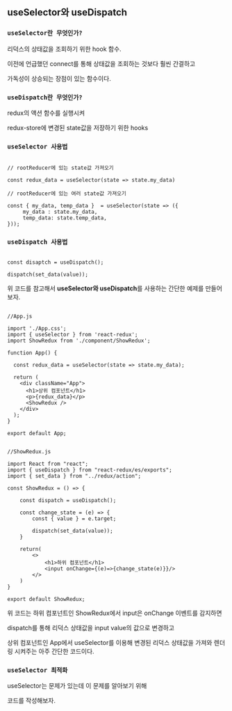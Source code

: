 ## useSelector와 useDispatch

### `useSelector란 무엇인가?`

리덕스의 상태값을 조회하기 위한 hook 함수.

이전에 언급했던 connect를 통해 상태값을 조회하는 것보다 훨씬 간결하고

가독성이 상승되는 장점이 있는 함수이다.

### `useDispatch란 무엇인가?`

redux의 액션 함수를 실행시켜

redux-store에 변경된 state값을 저장하기 위한 hooks

### `useSelector 사용법`

```

// rootReducer에 있는 state값 가져오기

const redux_data = useSelector(state => state.my_data)

// rootReducer에 있는 여러 state값 가져오기

const { my_data, temp_data }  = useSelector(state => ({
     my_data : state.my_data,
     temp_data: state.temp_data,
}));

```

### `useDispatch 사용법`

```

const disaptch = useDispatch();

dispatch(set_data(value));

```

위 코드를 참고해서 **useSelector와 useDispatch**를 사용하는 간단한 예제를 만들어보자.

```

//App.js

import './App.css';
import { useSelector } from 'react-redux';
import ShowRedux from './component/ShowRedux';

function App() {

  const redux_data = useSelector(state => state.my_data);

  return (
    <div className="App">
      <h1>상위 컴포넌트</h1>
      <p>{redux_data}</p>
      <ShowRedux />
    </div>
  );
}

export default App;

```

```

//ShowRedux.js

import React from "react";
import { useDispatch } from "react-redux/es/exports";
import { set_data } from "../redux/action";

const ShowRedux = () => {

    const dispatch = useDispatch();

    const change_state = (e) => {
        const { value } = e.target;

        dispatch(set_data(value));
    }

    return(
        <>
            <h1>하위 컴포넌트</h1>
            <input onChange={(e)=>{change_state(e)}}/>
        </>
    )
}

export default ShowRedux;

```

위 코드는 하위 컴포넌트인 ShowRedux에서 input은 onChange 이벤트를 감지하면

dispatch를 통해 리덕스 상태값을 input value의 값으로 변경하고

상위 컴포넌트인 App에서 useSelector를 이용해 변경된 리덕스 상태값을 가져와 렌더링 시켜주는 아주 간단한 코드이다.

### `useSelector 최적화`

useSelector는 문제가 있는데 이 문제를 알아보기 위해

코드를 작성해보자.
